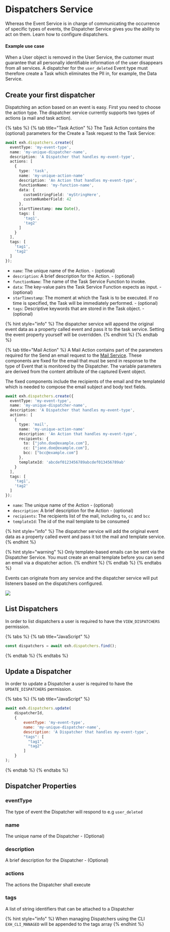 # Dispatchers Service

Whereas the Event Service is in charge of communicating the occurrence of specific types of events, the Dispatcher Service gives you the ability to act on them. Learn how to configure dispatchers.

#### Example use case

When a User object is removed in the User Service, the customer must guarantee that all personally identifiable information of the user disappears from all services. A dispatcher for the `user_deleted` Event type must therefore create a Task which eliminates the PII in, for example, the Data Service.

## Create your first dispatcher

Dispatching an action based on an event is easy. First you need to choose the action type. The dispatcher service currently supports two types of actions (a mail and task action).

{% tabs %}
{% tab title="Task Action" %}
The Task Action contains the (optional) parameters for the Create a Task request to the Task Service:

```typescript
await exh.dispatchers.create({
  eventType: 'my-event-type',
  name: 'my-unique-dispatcher-name',
  description: 'A Dispatcher that handles my-event-type',
  actions: [
    {
      type: 'task',
      name: 'my-unique-action-name'
      description: 'An Action that handles my-event-type',
      functionName: 'my-function-name',
      data: {
        customStringField: 'myStringHere',
        customNumberField: 42
      },
      startTimestamp: new Date(),
      tags: [
        'tag1',
        'tag2'
      ]
    }
  ],
  tags: [
    'tag1',
    'tag2'
  ]
});
```

* `name`: The unique name of the Action. - (optional)
* `description`: A brief description for the Action. - (optional)
* `functionName`: The name of the Task Service Function to invoke.
* `data`: The key-value pairs the Task Service Function expects as input. - (optional)
* `starTimestamp`: The moment at which the Task is to be executed. If no time is specified, the Task will be immediately performed. - (optional)
* `tags`: Descriptive keywords that are stored in the Task object. - (optional)

{% hint style="info" %}
The dispatcher service will append the original event data as a property called event and pass it to the task service. Setting the event property yourself will be overridden.
{% endhint %}
{% endtab %}

{% tab title="Mail Action" %}
A Mail Action contains part of the parameters required for the Send an email request to the [Mail Service](../communication/mail-service.md). These components are fixed for the email that must be send in response to the type of Event that is monitored by the Dispatcher. The variable parameters are derived from the content attribute of the captured Event object.

The fixed components include the recipients of the email and the templateId which is needed to compose the email subject and body text fields.

```typescript
await exh.dispatchers.create({
  eventType: 'my-event-type',
  name: 'my-unique-dispatcher-name',
  description: 'A Dispatcher that handles my-event-type',
  actions: [
    {
      type: 'mail',
      name: 'my-unique-action-name'
      description: 'An Action that handles my-event-type',
      recipients: {
        to: ["john.doe@example.com"],
        cc: ["jane.doe@example.com"],
        bcc: ["bcc@example.com"]
      },
      templateId: 'abcdef0123456789abcdef013456789ab'
    }
  ],
  tags: [
    'tag1',
    'tag2'
  ]
});
```

* `name`: The unique name of the Action - (optional)
* `description`: A brief description for the Action - (optional)
* `recipients`: The recipients list of the mail, including `to`, `cc` and `bcc`
* `templateId`: The id of the mail template to be consumed

{% hint style="info" %}
The dispatcher service will add the original event data as a property called event and pass it tot the mail and template service.
{% endhint %}

{% hint style="warning" %}
Only template-based emails can be sent via the Dispatcher Service. You must create an email template before you can send an email via a dispatcher action.
{% endhint %}
{% endtab %}
{% endtabs %}

Events can originate from any service and the dispatcher service will put listeners based on the dispatchers configured.



![](../../.gitbook/assets/Screenshot\_20211018\_164704.png)

## List Dispatchers

In order to list dispatchers a user is required to have the `VIEW_DISPATCHERS` permission.

{% tabs %}
{% tab title="JavaScript" %}
```javascript
const dispatchers = await exh.dispatchers.find();
```
{% endtab %}
{% endtabs %}

## Update a Dispatcher

In order to update a Dispatcher a user is required to have the `UPDATE_DISPATCHERS` permission.

{% tabs %}
{% tab title="JavaScript" %}
```javascript
await exh.dispatchers.update(
    dispatcherId, 
    {
        eventType: 'my-event-type',
        name: 'my-unique-dispatcher-name',
        description: 'A Dispatcher that handles my-event-type',
        "tags": [
          "tag1",
          "tag2"
        ]
    }
);
```
{% endtab %}
{% endtabs %}

## Dispatcher Properties

### eventType

The type of event the Dispatcher will respond to e.g `user_deleted`

### name

The unique name of the Dispatcher - (Optional)

### description

A brief description for the Dispatcher - (Optional)

### actions

The actions the Dispatcher shall execute

### tags

A list of string identifiers that can be attached to a Dispatcher

{% hint style="info" %}
When managing Dispatchers using the CLI `EXH_CLI_MANAGED` will be appended to the tags array
{% endhint %}
